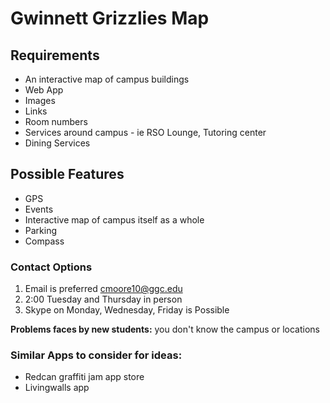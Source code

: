 Gwinnett Grizzlies Map
======

## Requirements
* An interactive map of campus buildings
* Web App
* Images
* Links
* Room numbers
* Services around campus - ie RSO Lounge, Tutoring center
* Dining Services

## Possible Features
* GPS
* Events
* Interactive map of campus itself as a whole
* Parking
* Compass

### Contact Options
1. Email is preferred cmoore10@ggc.edu
2. 2:00 Tuesday and Thursday in person
3. Skype on Monday, Wednesday, Friday is Possible

**Problems faces by new students:** you don't know the campus or locations

### Similar Apps to consider for ideas:
* Redcan graffiti jam app store
* Livingwalls app
